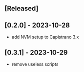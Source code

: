 ## [Released]

## [0.2.0] - 2023-10-28

- add NVM setup to Capistrano 3.x

## [0.3.1] - 2023-10-29

- remove useless scripts